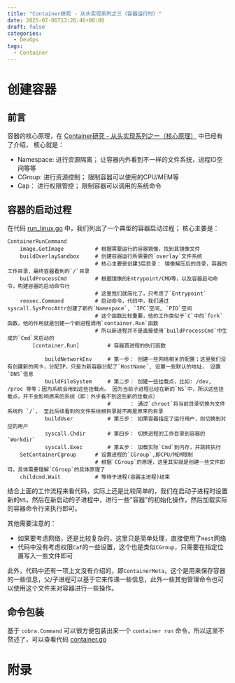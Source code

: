 ```yaml
---
title: "Container研究 - 从头实现系列之三（容器运行时）"
date: 2025-07-06T13:26:46+08:00
draft: false
categories:
  - DevOps
tags:
  - Container
---
```


# 创建容器

## 前言
容器的核心原理，在 [Container研究 - 从头实现系列之一（核心原理）](./container-1.md) 中已经有了介绍， 核心就是：
- Namespace: 进行资源隔离； 让容器内外看到不一样的文件系统，进程ID空间等等
- CGroup: 进行资源控制； 限制容器可以使用的CPU/MEM等
- Cap： 进行权限管控； 限制容器可以调用的系统命令


## 容器的启动过程
在代码 [run_linux.go](https://github.com/aprotontech/container/blob/main/container/run_linux.go) 中，我们列出了一个典型的容器启动过程； 核心主要是：

```shell
ContainerRunCommand
    image.GetImage          # 根据需要运行的容器镜像，找到其镜像文件
    buildOverlaySandbox     # 创建容器运行所需要的`overlay`文件系统
                            # 核心主要是创建3层目录： 镜像解压后的目录，容器的工作目录，最终容器看到的`/`目录
    buildProcessCmd         # 根据镜像的Entrypoint/CMD等，以及容器启动命令，构建容器的启动命令行
                            # 这里我们就简化了，只考虑了`Entrypoint`
    reexec.Command          # 启动命令，代码中，我们通过syscall.SysProcAttr创建了新的`Namespace`, `IPC`空间, `PID`空间
                            # 这个函数比较重要，他的工作类似于`C`中的`fork`函数，他的作用就是创建一个新进程调用`container.Run`函数
                            # 所以新进程并不是直接使用`buildProcessCmd`中生成的`Cmd`来启动的
        [container.Run]         # 容器首进程的执行函数

            buildNetworkEnv     # 第一步： 创建一些网络相关的配置；这里我们没有创建新的网卡，分配IP，只是为新容器分配了`HostName`, 设置一些默认的地址， 设置`DNS`信息
            buildFileSystem     # 第二步： 创建一些挂载点，比如: /dev, /proc 等等；因为系统会用到这些挂载点。 因为当前子进程已经在新的`NS`中，所以这些挂载点，并不会影响原来的系统（即：外步看不到这些新的挂载点）
                                #      ： 通过`chroot`将当前目录切换为文件系统的 `/`， 至此后续看到的文件系统根目录就不再是原来的目录
            buildUser           # 第三步： 如果容器指定了运行用户，则切换到对应的用户
            syscall.Chdir       # 第四步： 切换进程的工作目录到容器的`Workdir`
            syscall.Exec        # 第五步： 加载实际`Cmd`到内存，并跳转执行
    SetContainerCgroup      # 设置进程的`CGroup`,即CPU/MEM限制
                            # 根据`CGroup`的原理，这里其实就是创建一些文件即可。具体需要理解`CGroup`的具体原理了
    childcmd.Wait           # 等待子进程(容器主进程)结束
```

结合上面的工作流程来看代码，实际上还是比较简单的，我们在启动子进程时设置新的`NS`，然后在新启动的子进程中，进行一些"容器"的初始化操作，然后加载实际的容器命令行来执行即可。

其他需要注意的：
- 如果要考虑网络，还是比较复杂的，这里只是简单处理，直接使用了`Host`网络
- 代码中没有考虑权限`Caf`的一些设置，这个也是类似`CGroup`，只需要在指定位置写入一些文件即可

此外，代码中还有一项上文没有介绍的，即`ContainerMeta`，这个是用来保存容器的一些信息，父/子进程可以基于它来传递一些信息，此外一些其他管理命令也可以使用这个文件来对容器进行一些操作。

## 命令包装

基于 `cobra.Command` 可以很方便包装出来一个 `container run` 命令，所以这里不赘述了，可以查看代码 [container.go](https://github.com/aprotontech/container/blob/main/container/container.go)



# 附录
